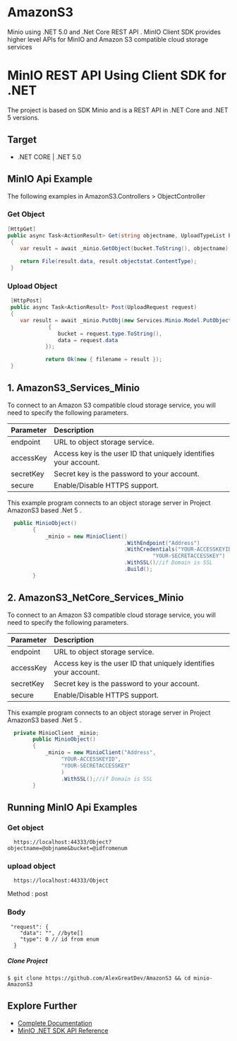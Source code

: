 # AmazonS3
Minio using .NET 5.0  and  .Net Core REST API . MinIO Client SDK provides higher level APIs for MinIO and Amazon S3 compatible cloud storage services
# MinIO REST API Using  Client SDK for .NET 
The project is based on SDK Minio and is a REST API in .NET Core and .NET 5 versions.

## Target
 * .NET CORE | .NET 5.0
 

## MinIO Api Example
The following examples in AmazonS3.Controllers > ObjectController 

### Get Object

```cs
[HttpGet]
public async Task<ActionResult> Get(string objectname, UploadTypeList bucket)
 {
    var result = await _minio.GetObject(bucket.ToString(), objectname);

    return File(result.data, result.objectstat.ContentType);
 }
```

### Upload Object

```cs
 [HttpPost]
 public async Task<ActionResult> Post(UploadRequest request)
 {
    var result = await _minio.PutObj(new Services.Minio.Model.PutObjectRequest()
             {
                bucket = request.type.ToString(),
                data = request.data
            });

            return Ok(new { filename = result });
 }
```
## 1. AmazonS3_Services_Minio
To connect to an Amazon S3 compatible cloud storage service, you will need to specify the following parameters.

| Parameter  | Description|
| :---         |     :---     |
| endpoint   | URL to object storage service.   |
| accessKey | Access key is the user ID that uniquely identifies your account. |
| secretKey | Secret key is the password to your account. |
| secure | Enable/Disable HTTPS support. |

This example program connects to an object storage server in Project AmazonS3 based .Net 5 .

```cs
  public MinioObject()
        {
            _minio = new MinioClient()
                                     .WithEndpoint("Address")
                                     .WithCredentials("YOUR-ACCESSKEYID",
                                              "YOUR-SECRETACCESSKEY")
                                     .WithSSL()//if Domain is SSL
                                     .Build();
        }
```
## 2. AmazonS3_NetCore_Services_Minio
To connect to an Amazon S3 compatible cloud storage service, you will need to specify the following parameters.

| Parameter  | Description|
| :---         |     :---     |
| endpoint   | URL to object storage service.   |
| accessKey | Access key is the user ID that uniquely identifies your account. |
| secretKey | Secret key is the password to your account. |
| secure | Enable/Disable HTTPS support. |

This example program connects to an object storage server in Project AmazonS3 based .Net 5 .

```cs
  private MinioClient _minio;
        public MinioObject()
        {
            _minio = new MinioClient("Address",
                 "YOUR-ACCESSKEYID",
                 "YOUR-SECRETACCESSKEY"
                 )
                 .WithSSL();//if Domain is SSL
        }
```
## Running MinIO Api Examples


### Get object
```
  https://localhost:44333/Object?objectname=@objname&bucket=@idfromenum
```

### upload object
```
  https://localhost:44333/Object
```
Method : post

### Body

```
 "request": {
    "data": "", //byte[]
    "type": 0 // id from enum 
  }
```
##### Clone Project 

```
$ git clone https://github.com/AlexGreatDev/AmazonS3 && cd minio-AmazonS3
```

## Explore Further
* [Complete Documentation](https://docs.min.io)
* [MinIO .NET SDK API Reference](https://docs.min.io/docs/dotnet-client-api-reference)
